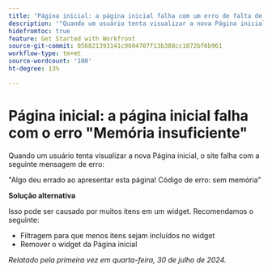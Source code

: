 ```yaml
---
title: "Página inicial: a página inicial falha com um erro de falta de memória"
description: '"Quando um usuário tenta visualizar a nova Página inicial, o site trava com uma mensagem de erro. Uma solução alternativa está disponível.”'
hidefromtoc: true
feature: Get Started with Workfront
source-git-commit: 056821393141c9604707f13b388cc1872bf6b961
workflow-type: tm+mt
source-wordcount: '100'
ht-degree: 13%

---
```



# Página inicial: a página inicial falha com o erro &quot;Memória insuficiente&quot;

Quando um usuário tenta visualizar a nova Página inicial, o site falha com a seguinte mensagem de erro:

&quot;Algo deu errado ao apresentar esta página! Código de erro: sem memória&quot;

**Solução alternativa**

Isso pode ser causado por muitos itens em um widget. Recomendamos o seguinte:

* Filtragem para que menos itens sejam incluídos no widget
* Remover o widget da Página inicial

_Relatado pela primeira vez em quarta-feira, 30 de julho de 2024._
